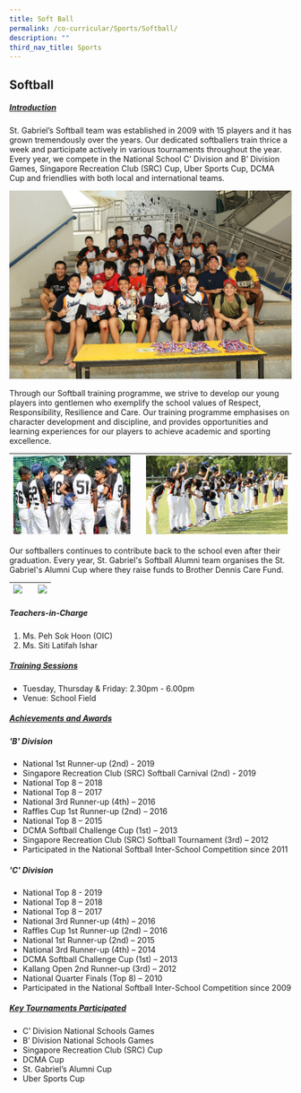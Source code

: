 ```yaml
---
title: Soft Ball
permalink: /co-curricular/Sports/Softball/
description: ""
third_nav_title: Sports
---
```

## Softball 

##### <u>Introduction</u>
St. Gabriel’s Softball team was established in 2009 with 15 players and it has grown tremendously over the years. Our dedicated softballers train thrice a week and participate actively in various tournaments throughout the year. Every year, we compete in the National School C’ Division and B’ Division Games, Singapore Recreation Club (SRC) Cup, Uber Sports Cup, DCMA Cup and friendlies with both local and international teams.

![](/images/CCA/Sports%20&%20Games/Softball/Softball%20-%201.jpeg)

Through our Softball training programme, we strive to develop our young players into gentlemen who exemplify the school values of Respect, Responsibility, Resilience and Care. Our training programme emphasises on character development and discipline, and provides opportunities and learning experiences for our players to achieve academic and sporting excellence.

</style>

<table class="tg">
  <thead>
    <tr>
      <th class="tg-tlx9"><img style="width:100%" src="/images/CCA/Sports%20&amp;%20Games/Softball/Softball%20-%202.jpeg" alt="Softball%20-%202"></th>
      <th class="tg-tlx9"></th>
      <th class="tg-tlx9"><img class="tg-tlx9" alt=""><img style="width:100%" src="/images/CCA/Sports%20&amp;%20Games/Softball/Softball%20-%203.jpeg" alt="Softball%20-%203"></th>
    </tr>
  </thead>
</table>
		 
Our softballers continues to contribute back to the school even after their graduation. Every year, St. Gabriel's Softball Alumni team organises the St. Gabriel's Alumni Cup where they raise funds to Brother Dennis Care Fund.

</style>
<table class="tg">
<thead>
<tr>
    <th class="tg-tlx9"><img style="width:89%" src="/images/CCA/Sports%20&%20Games/Softball/Softball%20-%204.jpeg"></th>
	<th class="tg-tlx9"></th>
    <th class="tg-tlx9"><img class="tg-tlx9"><img style="width:100%" src="/images/CCA/Sports%20&%20Games/Softball/Softball%20-%205.jpeg">
    </th>
  </th></tr>
</thead>
</table>
		 
##### Teachers-in-Charge<br>
1. Ms. Peh Sok Hoon (OIC)<br>
2. Ms. Siti Latifah Ishar<br>


##### <u>Training Sessions</u>

*   Tuesday, Thursday & Friday: 2.30pm - 6.00pm
*   Venue: School Field


##### <u>Achievements and Awards</u><br>

##### 'B' Division
*   National 1st Runner-up (2nd) - 2019
*   Singapore Recreation Club (SRC) Softball Carnival (2nd) - 2019     
*   National Top 8 – 2018
*   National Top 8 – 2017
*   National 3rd Runner-up (4th) – 2016
*   Raffles Cup 1st Runner-up (2nd) – 2016
*   National Top 8 – 2015
*   DCMA Softball Challenge Cup (1st) – 2013
*   Singapore Recreation Club (SRC) Softball Tournament (3rd) – 2012
*   Participated in the National Softball Inter-School Competition since 2011


##### 'C' Division

*   National Top 8 - 2019
*   National Top 8 – 2018
*   National Top 8 – 2017
*   National 3rd Runner-up (4th) – 2016
*   Raffles Cup 1st Runner-up (2nd) – 2016
*   National 1st Runner-up (2nd) – 2015
*   National 3rd Runner-up (4th) – 2014
*   DCMA Softball Challenge Cup (1st) – 2013
*   Kallang Open 2nd Runner-up (3rd) – 2012
*   National Quarter Finals (Top 8) – 2010
*   Participated in the National Softball Inter-School Competition since 2009


##### <u>Key Tournaments Participated</u><br>
*   C’ Division National Schools Games<br>
*   B’ Division National Schools Games<br>
*   Singapore Recreation Club (SRC) Cup  
*   DCMA Cup  
*   St. Gabriel’s Alumni Cup  
*   Uber Sports Cup